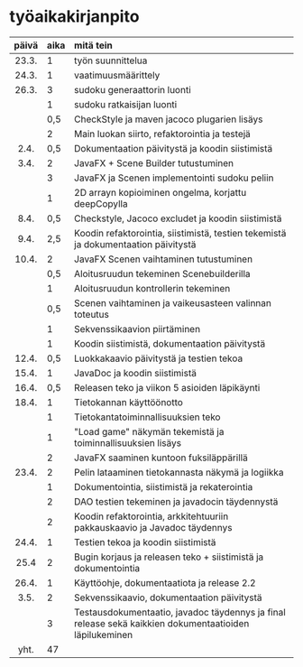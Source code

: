 # työaikakirjanpito

|päivä	|aika	|mitä tein|
|:----:	|:-----	|:-----	|
|23.3.	|1	|työn suunnittelua|
|24.3.	|1	|vaatimuusmäärittely|
|26.3.	|3	|sudoku generaattorin luonti|
|	|1	|sudoku ratkaisijan luonti|
|	|0,5	|CheckStyle ja maven jacoco plugarien lisäys|
|	|2	|Main luokan siirto, refaktorointia ja testejä|
|2.4.	|0,5	|Dokumentaation päivitystä ja koodin siistimistä|
|3.4.	|2	|JavaFX + Scene Builder tutustuminen|
|	|3	|JavaFX ja Scenen implementointi sudoku peliin|
|	|1	|2D arrayn kopioiminen ongelma, korjattu deepCopylla|
|8.4.	|0,5	|Checkstyle, Jacoco excludet ja koodin siistimistä|
|9.4.	|2,5	|Koodin refaktorointia, siistimistä, testien tekemistä ja dokumentaation päivitystä|
|10.4.	|2	|JavaFX Scenen vaihtaminen tutustuminen|
|	|0,5	|Aloitusruudun tekeminen Scenebuilderilla|
|	|1	|Aloitusruudun kontrollerin tekeminen|
|	|0,5	|Scenen vaihtaminen ja vaikeusasteen valinnan toteutus|
|	|1	|Sekvenssikaavion piirtäminen|
|	|1	|Koodin siistimistä, dokumentaation päivitystä|
|12.4.	|0,5	|Luokkakaavio päivitystä ja testien tekoa|
|15.4.	|1	|JavaDoc ja koodin siistimistä|
|16.4.	|0,5	|Releasen teko ja viikon 5 asioiden läpikäynti|
|18.4.	|1	|Tietokannan käyttöönotto
|	|1	|Tietokantatoiminnallisuuksien teko
|	|1	|"Load game" näkymän tekemistä ja toiminnallisuuksien lisäys
|	|2	|JavaFX saaminen kuntoon fuksiläppärillä
|23.4.	|2	|Pelin lataaminen tietokannasta näkymä ja logiikka
|	|1	|Dokumentointia, siistimistä ja rekaterointia
|	|2	|DAO testien tekeminen ja javadocin täydennystä
|	|2	|Koodin refaktorointia, arkkitehtuuriin pakkauskaavio ja Javadoc täydennys
|24.4.	|1	|Testien tekoa ja koodin siistimistä
|25.4	|2	|Bugin korjaus ja releasen teko + siistimistä ja dokumentointia
|26.4.	|1	|Käyttöohje, dokumentaatiota ja release 2.2
|3.5.	|2	|Sekvenssikaavio, dokumentaation päivitystä
|	|3	|Testausdokumentaatio, javadoc täydennys ja final release sekä kaikkien dokumentaatioiden läpilukeminen
|yht.	|47	|
